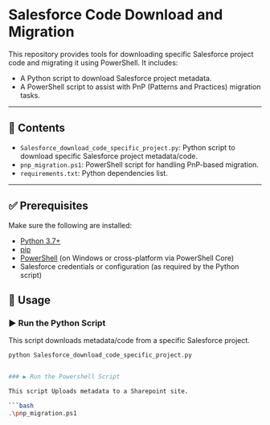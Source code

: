 # Salesforce Code Download and Migration

This repository provides tools for downloading specific Salesforce project code and migrating it using PowerShell. It includes:

- A Python script to download Salesforce project metadata.
- A PowerShell script to assist with PnP (Patterns and Practices) migration tasks.

---

## 📁 Contents

- `Salesforce_download_code_specific_project.py`: Python script to download specific Salesforce project metadata/code.
- `pnp_migration.ps1`: PowerShell script for handling PnP-based migration.
- `requirements.txt`: Python dependencies list.

---

## ✅ Prerequisites

Make sure the following are installed:

- [Python 3.7+](https://www.python.org/downloads/)
- [pip](https://pip.pypa.io/en/stable/)
- [PowerShell](https://learn.microsoft.com/en-us/powershell/scripting/install/installing-powershell) (on Windows or cross-platform via PowerShell Core)
- Salesforce credentials or configuration (as required by the Python script)

## 🚀 Usage

### ▶️ Run the Python Script

This script downloads metadata/code from a specific Salesforce project.

```bash
python Salesforce_download_code_specific_project.py


### ▶️ Run the Powershell Script

This script Uploads metadata to a Sharepoint site.

```bash
.\pnp_migration.ps1

